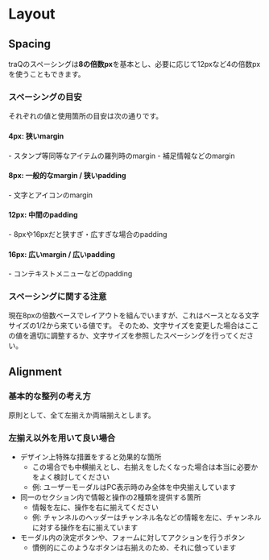 # Layout

## Spacing
traQのスペーシングは**8の倍数px**を基本とし、必要に応じて12pxなど4の倍数pxを使うこともできます。

### スペーシングの目安
それぞれの値と使用箇所の目安は次の通りです。

#### 4px: 狭いmargin
<spacing-sample :space="4" />
- スタンプ等同等なアイテムの羅列時のmargin
- 補足情報などのmargin

#### 8px: 一般的なmargin / 狭いpadding
<spacing-sample :space="8" />
- 文字とアイコンのmargin

#### 12px: 中間のpadding
<spacing-sample :space="12" />
- 8pxや16pxだと狭すぎ・広すぎな場合のpadding

#### 16px: 広いmargin / 広いpadding
<spacing-sample :space="16" />
- コンテキストメニューなどのpadding

### スペーシングに関する注意
現在8pxの倍数ベースでレイアウトを組んでいますが、これはベースとなる文字サイズの1/2から来ている値です。
そのため、文字サイズを変更した場合はここの値を適切に調整するか、文字サイズを参照したスペーシングを行ってください。

## Alignment

### 基本的な整列の考え方
原則として、全て左揃えか両端揃えとします。

### 左揃え以外を用いて良い場合
- デザイン上特殊な措置をすると効果的な箇所
    - この場合でも中横揃えとし、右揃えをしたくなった場合は本当に必要かをよく検討してください
    - 例: ユーザーモーダルはPC表示時のみ全体を中央揃えしています
- 同一のセクション内で情報と操作の2種類を提供する箇所
    - 情報を左に、操作を右に揃えてください
    - 例: チャンネルのヘッダーはチャンネル名などの情報を左に、チャンネルに対する操作を右に揃えています
- モーダル内の決定ボタンや、フォームに対してアクションを行うボタン
    - 慣例的にこのようなボタンは右揃えのため、それに倣っています